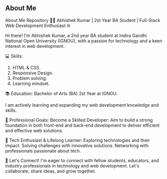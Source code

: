 ## About Me
About Me Repository 
👨‍💻 Abhishek Kumar | 2st Year BA Student | Full-Stack Web Development Enthusiast 🌐

Hi there! I'm Abhishek Kumar, a 2nd year BA student at Indira Gandhi National Open University (IGNOU), with a passion for technology and a keen interest in web development.

💻 Skills:
1) HTML & CSS.
2) Responsive Design.
3) Problem solving.
4) Learning mindset.

📚 Education:
Bachelor of Arts (BA) 2st Year at IGNOU.

I am actively learning and expanding my web development knowledge and skills.

🎯 Professional Goals:
Become a Skilled Developer:
Aim to build a strong foundation in both front-end and back-end development to deliver efficient and effective web solutions.

🚀 Tech Enthusiast & Lifelong Learner:
Exploring technologies and their impact.
Solving challenges with innovative solutions.
Networking with professionals passionate about tech.

🤝 Let's Connect!
I'm eager to connect with fellow students, educators, and industry professionals in technology and web development. Let's collaborate, share ideas, and grow together.
